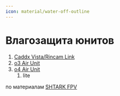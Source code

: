 ```yaml
---
icon: material/water-off-outline
---
```


# Влагозащита юнитов

1. <a data-preview="" href="../coating/coating_vista/#влагозащита-caddx-vistarincam-link">Caddx Vista/Rincam Link</a>
2. <a data-preview="" href="../coating/coating_o3/#влагозащита-o3-air-unit">o3 Air Unit</a>
3. <a data-preview="" href="../coating/coating_o3/#влагозащита-o4-air-unit">o4 Air Unit</a>
    1. lite 

по материалам <a href="https://t.me/shtarkfpv" target="_blank">SHTARK FPV</a>